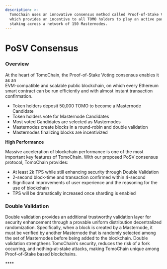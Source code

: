 ```yaml
---
description: >-
  TomoChain uses an innovative consensus method called Proof-of-Stake Voting
  which provides an incentive to all TOMO holders to play an active part in
  staking across a network of 150 Masternodes.
---
```


# PoSV Consensus

### Overview

At the heart of TomoChain, the Proof-of-Stake Voting consensus enables it as an  
EVM-compatible and scalable public blockchain, on which every Ethereum smart contract can be run efficiently and with almost instant transaction confirmation.

* Token holders deposit 50,000 TOMO to become a Masternode Candidate
* Token holders vote for Masternode Candidates
* Most voted Candidates are selected as Masternodes
* Masternodes create blocks in a round-robin and double validation
* Masternodes finalizing blocks are incentivized

**High Performance** 

Massive acceleration of blockchain performance is one of the most important key features of TomoChain. With our proposed PoSV consensus protocol, TomoChain provides:

* At least 2k TPS while still enhancing security through Double Validation
* 2-second block-time and transaction confirmed within 4-second
* Significant improvements of user experience and the reasoning for the use of blockchain
* TPS will be dramatically increased once sharding is enabled

###  Double Validation

Double validation provides an additional trustworthy validation layer for security enhancement through a provable uniform distribution decentralized randomization. Specifically, when a block is created by a Masternode, it must be verified by another Masternode that is randomly selected among the set of Masternodes before being added to the blockchain. Double validation strengthens TomoChain’s security, reduces the risk of a fork occurring, and nothing-at-stake attacks, making TomoChain unique among Proof-of-Stake based blockchains.

\*\*\*\*

